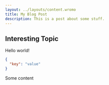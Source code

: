 ```yaml
---
layout: ../layouts/content.wromo
title: My Blog Post
description: This is a post about some stuff.
---
```


## Interesting Topic

Hello world!

```json
{ 
  "key": "value"
}
```

<div id="first">Some content</div>
